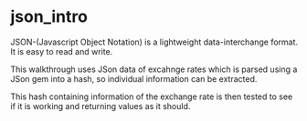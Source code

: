 # json_intro

JSON-(Javascript Object Notation) is a lightweight data-interchange format. It is easy to read and write.

This walkthrough uses JSon data of excahnge rates which is parsed using a JSon gem into a hash, so individual information can be extracted.

This hash containing information of the exchange rate is then tested to see if it is working and returning values as it should.
